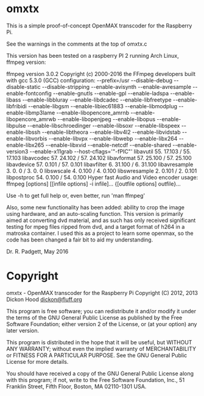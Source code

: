 omxtx
=====

This is a simple proof-of-concept OpenMAX transcoder for the Raspberry Pi.

See the warnings in the comments at the top of omxtx.c

This version has been tested on a raspberry PI 2 running Arch Linux, ffmpeg version:

ffmpeg version 3.0.2 Copyright (c) 2000-2016 the FFmpeg developers
  built with gcc 5.3.0 (GCC)
  configuration: --prefix=/usr --disable-debug --disable-static --disable-stripping --enable-avisynth --enable-avresample --enable-fontconfig --enable-gnutls --enable-gpl --enable-ladspa --enable-libass --enable-libbluray --enable-libdcadec --enable-libfreetype --enable-libfribidi --enable-libgsm --enable-libiec61883 --enable-libmodplug --enable-libmp3lame --enable-libopencore_amrnb --enable-libopencore_amrwb --enable-libopenjpeg --enable-libopus --enable-libpulse --enable-libschroedinger --enable-libsoxr --enable-libspeex --enable-libssh --enable-libtheora --enable-libv4l2 --enable-libvidstab --enable-libvorbis --enable-libvpx --enable-libwebp --enable-libx264 --enable-libx265 --enable-libxvid --enable-netcdf --enable-shared --enable-version3 --enable-x11grab --host-cflags='"-fPIC"'
  libavutil      55. 17.103 / 55. 17.103
  libavcodec     57. 24.102 / 57. 24.102
  libavformat    57. 25.100 / 57. 25.100
  libavdevice    57.  0.101 / 57.  0.101
  libavfilter     6. 31.100 /  6. 31.100
  libavresample   3.  0.  0 /  3.  0.  0
  libswscale      4.  0.100 /  4.  0.100
  libswresample   2.  0.101 /  2.  0.101
  libpostproc    54.  0.100 / 54.  0.100
Hyper fast Audio and Video encoder
usage: ffmpeg [options] [[infile options] -i infile]... {[outfile options] outfile}...

Use -h to get full help or, even better, run 'man ffmpeg'

Also, some new functionality has been added: ability to crop the image using hardware, and an
auto-scaling function. This version is primarily aimed at converting dvd material,
and as such has only received significant testing for mpeg files ripped from dvd, and a target
format of h264 in a matroska container.
I used this as a project to learn some openmax, so the code has been changed a fair bit to aid
my understanding.

Dr. R. Padgett, May 2016

Copyright
=========

omxtx - OpenMAX transcoder for the Raspberry Pi
Copyright (C) 2012, 2013 Dickon Hood <dickon@fluff.org>

This program is free software; you can redistribute it and/or modify
it under the terms of the GNU General Public License as published by
the Free Software Foundation; either version 2 of the License, or
(at your option) any later version.

This program is distributed in the hope that it will be useful,
but WITHOUT ANY WARRANTY; without even the implied warranty of
MERCHANTABILITY or FITNESS FOR A PARTICULAR PURPOSE.  See the
GNU General Public License for more details.

You should have received a copy of the GNU General Public License along
with this program; if not, write to the Free Software Foundation, Inc.,
51 Franklin Street, Fifth Floor, Boston, MA 02110-1301 USA.
